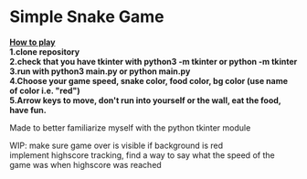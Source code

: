 # Simple Snake Game  
<ins>**How to play**</ins>  
**1.clone repository**   
**2.check that you have tkinter with python3 -m tkinter or python -m tkinter**  
**3.run with python3 main.py or python main.py**    
**4.Choose your game speed, snake color, food color, bg color (use name of color i.e. "red")**     
**5.Arrow keys to move, don't run into yourself or the wall, eat the food, have fun.**  

Made to better familiarize myself with the python tkinter module

WIP: make sure game over is visible if background is red  
implement highscore tracking, find a way to say what the speed of the game was when highscore was reached
